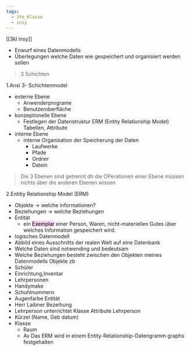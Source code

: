```yaml
---
tags:
  - 3te_Klasse
  - insy
---
```

[[3kl insy]]
- Enwurf eines Datenmodells
- Überlegungen welche Daten wie gespeichert und organisiert werden sollen 

> 3 Schichten 

1.Ansi 3- Schichtenmodel

- externe Ebene
	- Anwenderprograme
	- Benutzeroberfläche
- konzeptionelle Ebene 
	- Festlegen der Datenstruktur ERM (Entity Relationship Model) Tabellen, Attribute
- interne Ebene 
	- interne Organisation der Speicherung der Daten 
		- Laufwerke
		- Pfade
		- Ordner
		- Datein

> Die 3 Ebenen sind getrennt dh die OPerationen einer Ebene müssen nichts über die anderen Ebenen wissen

2.Entitiy Relationship Model (ERM)
- Objekte → welche informationen?
- Beziehungen → welche Beziehungen
- Entität 
	- ein <mark style="background: #FFB8EBA6;">Exemplar</mark> einer Person, Waren, nicht-materiellen Gutes über welches Information gespeichert wird.
- logisches Datenmodell 
- Abbild eines Ausschnitts der realen Welt auf eine Datenbank 
- Welche Daten sind notwending und bedeutsam
- Welche Beziehungen besteht zwischen den Objekten meines Datenmodells
Objekte zb
- Schüler
- Einrichtung,Inventar
- Lehrpersonen 
- Handymake
- Schuhlnummern
- Augenfarbe
Entität
- Herr Laibner 
Bezeihung 
- Lehrperson unterrichtet Klasse 
Attribute Lehrperson
- Kürzel (Name, Geb datum)
- Klasse 
	- Raum 
	- Av
Das ERM wird in einem Entity-Relationship-Datengramm graphs festgehalten